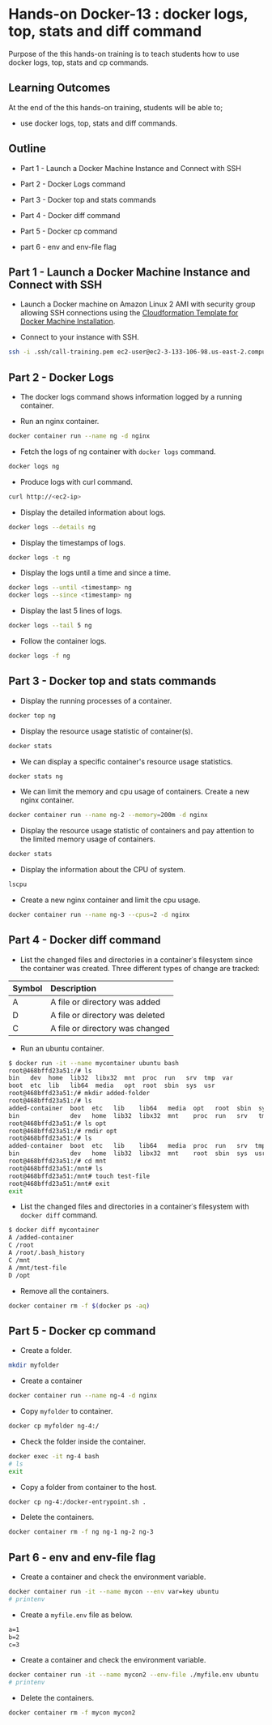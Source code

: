 # Hands-on Docker-13 : docker logs, top, stats and diff command

Purpose of the this hands-on training is to teach students how to use docker logs, top, stats and cp commands.

## Learning Outcomes

At the end of the this hands-on training, students will be able to;

- use docker logs, top, stats and diff commands.

## Outline

- Part 1 - Launch a Docker Machine Instance and Connect with SSH

- Part 2 - Docker Logs command

- Part 3 - Docker top and stats commands

- Part 4 - Docker diff command

- Part 5 - Docker cp command

- part 6 - env and env-file flag

## Part 1 - Launch a Docker Machine Instance and Connect with SSH

- Launch a Docker machine on Amazon Linux 2 AMI with security group allowing SSH connections using the [Cloudformation Template for Docker Machine Installation](../S1A-docker-01-installing-on-ec2-linux2/docker-installation-template.yml).

- Connect to your instance with SSH.

```bash
ssh -i .ssh/call-training.pem ec2-user@ec2-3-133-106-98.us-east-2.compute.amazonaws.com
```

## Part 2 - Docker Logs

- The docker logs command shows information logged by a running container.

- Run an nginx container.

```bash
docker container run --name ng -d nginx
```

- Fetch the logs of ng container with `docker logs` command.

```bash
docker logs ng 
```

- Produce logs with curl command.

```bash
curl http://<ec2-ip>
```

- Display the detailed information about logs.

```bash
docker logs --details ng 
```

- Display the timestamps of logs.

```bash
docker logs -t ng 
```

- Display the logs until a time and since a time.

```bash
docker logs --until <timestamp> ng
docker logs --since <timestamp> ng
```

- Display the last 5 lines of logs.

```bash
docker logs --tail 5 ng
```

- Follow the container logs.

```bash
docker logs -f ng
```

## Part 3 - Docker top and stats commands

- Display the running processes of a container.

```bash
docker top ng
```
- Display the resource usage statistic of container(s).

```bash
docker stats
```

- We can display a specific container's resource usage statistics.

```bash
docker stats ng
```

- We can limit the memory and cpu usage of containers. Create a new nginx container.

```bash
docker container run --name ng-2 --memory=200m -d nginx
```

- Display the resource usage statistic of containers and pay attention to the limited memory usage of containers. 

```bash
docker stats
```
- Display the information about the CPU of system.

```bash
lscpu
```

- Create a new nginx container and limit the cpu usage.

```bash
docker container run --name ng-3 --cpus=2 -d nginx
```

## Part 4 - Docker diff command

- List the changed files and directories in a container᾿s filesystem since the container was created. Three different types of change are tracked:

| Symbol | Description |
| ---    | :---        |
| A	     | A file or directory was added |
| D	     | A file or directory was deleted |
| C	     | A file or directory was changed |

- Run an ubuntu container.

```bash
$ docker run -it --name mycontainer ubuntu bash
root@468bffd23a51:/# ls
bin   dev  home  lib32  libx32  mnt  proc  run   srv  tmp  var
boot  etc  lib   lib64  media   opt  root  sbin  sys  usr
root@468bffd23a51:/# mkdir added-folder
root@468bffd23a51:/# ls 
added-container  boot  etc   lib    lib64   media  opt   root  sbin  sys  usr
bin              dev   home  lib32  libx32  mnt    proc  run   srv   tmp  var
root@468bffd23a51:/# ls opt
root@468bffd23a51:/# rmdir opt
root@468bffd23a51:/# ls
added-container  boot  etc   lib    lib64   media  proc  run   srv  tmp  var
bin              dev   home  lib32  libx32  mnt    root  sbin  sys  usr
root@468bffd23a51:/# cd mnt
root@468bffd23a51:/mnt# ls
root@468bffd23a51:/mnt# touch test-file
root@468bffd23a51:/mnt# exit
exit
```

- List the changed files and directories in a container᾿s filesystem with `docker diff` command.

```bash
$ docker diff mycontainer
A /added-container
C /root
A /root/.bash_history
C /mnt
A /mnt/test-file
D /opt
```

- Remove all the containers.

```bash
docker container rm -f $(docker ps -aq)
```

## Part 5 - Docker cp command

- Create a folder.

```bash
mkdir myfolder
```

- Create a container

```bash
docker container run --name ng-4 -d nginx
```

- Copy `myfolder` to container.

```bash
docker cp myfolder ng-4:/
```

- Check the folder inside the container.

```bash
docker exec -it ng-4 bash
# ls
exit
```

- Copy a folder from container to the host.

```bash
docker cp ng-4:/docker-entrypoint.sh . 
```

- Delete the containers.

```bash
docker container rm -f ng ng-1 ng-2 ng-3
```

## Part 6 - env and env-file flag

- Create a container and check the environment variable.

```bash
docker container run -it --name mycon --env var=key ubuntu
# printenv
```

- Create a `myfile.env` file as below.

```txt
a=1
b=2
c=3
```

- Create a container and check the environment variable.

```bash
docker container run -it --name mycon2 --env-file ./myfile.env ubuntu
# printenv
```

- Delete the containers.

```bash
docker container rm -f mycon mycon2
```